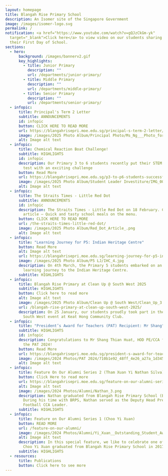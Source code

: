 ```yaml
---
layout: homepage
title: Blangah Rise Primary School
description: An Isomer site of the Singapore Government
image: /images/isomer-logo.svg
permalink: /
notification: <a href="https://www.youtube.com/watch?v=gQJzCkGm-yk"
  target="_blank">Click here</a> to view video on our students sharing about
  their First Day of School.
sections:
  - hero:
      background: /images/bannerv2.gif
      key_highlights:
        - title: Junior Primary
          description: ""
          url: /departments/junior-primary/
        - title: Middle Primary
          description: ""
          url: /departments/middle-primary/
        - title: Senior Primary
          description: ""
          url: /departments/senior-primary/
  - infopic:
      title: Principal's Term 2 Letter
      subtitle: ANNOUNCEMENTS
      id: infopic
      button: CLICK HERE TO READ MORE
      url: https://blangahrisepri.moe.edu.sg/principal-s-term-2-letter/
      image: /images/2025 Photo Album/Principal Photo/Ms_Ng___Photo_for_Letter_.jpg
      alt: Image alt text
  - infopic:
      title: Chemical Reaction Boat Challenge!
      subtitle: HIGHLIGHTS
      id: infopic
      description: Our Primary 3 to 6 students recently put their STEM skills to the
        test with an exciting challenge
      button: Read More
      url: https://blangahrisepri.moe.edu.sg/p3-to-p6-students-successfully-navigate-chemical-reaction-boat-challenge/
      image: /images/2025 Photo Album/Student Leader Investiture/IMG_0034.jpg
      alt: Image alt text
  - infopic:
      title: The Straits Times - Little Red Dot
      subtitle: ANNOUNCEMENTS
      id: infopic
      description: The Straits Times - Little Red Dot on 18 February. Check out the
        article – Quick and tasty school meals on the menu.
      button: CLICK HERE TO READ MORE
      url: /the-straits-times-little-red-dot/
      image: /images/2025 Photo Album/Red_Dot_Article_.png
      alt: Image alt text
  - infopic:
      title: "Learning Journey for P5: Indian Heritage Centre"
      button: Read More
      alt: Image alt text
      url: https://blangahrisepri.moe.edu.sg/learning-journey-for-p5-indian-heritage-centre/
      image: /images/2025 Photo Album/P5 LJ/IHC_4.jpg
      description: On 4th March, the Primary 5 students embarked on an enriching
        learning journey to the Indian Heritage Centre.
      subtitle: HIGHLIGHTS
  - infopic:
      title: Blangah Rise Primary at Clean Up @ South West 2025
      subtitle: HIGHLIGHTS
      button: Click here to read more
      alt: Image alt text
      image: /images/2025 Photo Album/Clean Up @ South West/Clean_Up_3.png
      url: /blangah-rise-primary-at-clean-up-south-west-2025/
      description: On 25 January, our students proudly took part in the Clean Up @
        South West event at Keat Hong Community Club.
  - infopic:
      title: "President’s Award for Teachers (PAT) Recipient: Mr Shang"
      subtitle: HIGHLIGHTS
      id: infopic
      description: Congratulations to Mr Shang Thian Huat, HOD PE/CCA for receiving
        the PAT 2024!
      button: Read More
      url: https://blangahrisepri.moe.edu.sg/president-s-award-for-teachers-pat-recipient-mr-shang-thian-huat-hod-pe-cca/
      image: /images/2024 Photos/PAT 2024/710b1e92_48ff_4e26_a27a_1d3451047f74.jpg
      alt: Image alt text
  - infopic:
      title: Feature On Our Alumni Series 2 (Tham Xuan Yi Nathan Silva)
      button: Click Here to read more
      url: https://blangahrisepri.moe.edu.sg/feature-on-our-alumni-series-2-tham-xuan-yi-nathan-silva/
      alt: Image alt text
      image: /images/2024 Photos/Alumni/Nathan_3.png
      description: Nathan graduated from Blangah Rise Primary School (BRPS) in 2023.
        During his time with BRPS, Nathan served as the Deputy Head Prefect and
        Football CCA Leader.
      subtitle: HIGHLIGHTS
  - infopic:
      title: Feature on Our Alumni Series 1 (Choo Yi Xuan)
      button: READ MORE
      url: /feature-on-our-alumni/
      image: /images/2024 Photos/Alumni/Yi_Xuan__Outstanding_Student_Award_.jpg
      alt: Image alt text
      description: In this special feature, we like to celebrate one of our alumni.
        Choo Yi Xuan graduated from Blangah Rise Primary School in 2017.
      subtitle: HIGHLIGHTS
  - resources:
      title: Publications
      button: Click here to see more
---
```

